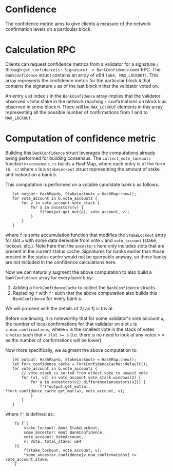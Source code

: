 # Confidence

The confidence metric aims to give clients a measure of the network
confirmation levels on a particular block.

# Calculation RPC

Clients can request confidence metrics from a validator for a signature `s`
through `get_confidence(s: Signature) -> BankConfidence` over RPC. The
`BankConfidence` struct contains an array of u64 `[u64, MAX_LOCKOUT]`. This
array represents the confidence metric for the particular block `N` that
contains the signature `s` as of the last block `M` that the validator voted on.

An entry `s` at index `i` in the `BankConfidence` array implies that the
validator observed `s` total stake in the network reaching `i` confirmations on
block `N` as observed in some block `M`. There will be `MAX_LOCKOUT` elements in
this array, representing all the possible number of confirmations from 1 and to
`MAX_LOCKOUT`.

# Computation of confidence metric

Building this `BankConfidence` struct leverages the computations already being
performed for building consensus. The `collect_vote_lockouts` function in
`consensus.rs` builds a HashMap, where each entry is of the form `(b, s)`
where `s` is a `StakeLockout` struct representing the amount of stake and
lockout on a bank `b`.

This computation is performed on a votable candidate bank `b` as follows.

```
   let output: HashMap<b, StakeLockout> = HashMap::new();
   for vote_account in b.vote_accounts {
       for v in vote_account.vote_stack {
           for a in ancestors(v) {
               f(*output.get_mut(a), vote_account, v);
           }
       }
   }
```

where `f` is some accumulation function that modifies the `StakeLockout` entry
for slot `a` with some data derivable from vote `v` and `vote_account`
(stake, lockout, etc.). Note here that the `ancestors` here only includes
slots that are present in the current status cache. Signatures for banks earlier
than those present in the status cache would not be queryable anyway, so those
banks are not included in the confidence calculations here.

Now we can naturally augment the above computation to also build a
`BankConfidence` array for every bank `b` by:
1) Adding a `ForkConfidenceCache` to collect the `BankConfidence` structs
2) Replacing `f` with `f'` such that the above computation also builds this
`BankConfidence` for every bank `b`.

We will proceed with the details of 2) as 1) is trivial.

Before continuing, it is noteworthy that for some validator's vote account `a`,
the number of local confirmations for that validator on slot `s` is
`v.num_confirmations`, where `v` is the smallest vote in the stack of votes
`a.votes` such that `v.slot >= s` (i.e. there is no need to look at any
votes > v as the number of confirmations will be lower).

Now more specifically, we augment the above computation to:

```
   let output: HashMap<b, StakeLockout> = HashMap::new();
   let fork_confidence_cache = ForkConfidenceCache::default();
   for vote_account in b.vote_accounts {
       // vote stack is sorted from oldest vote to newest vote
       for (v1, v2) in vote_account.vote_stack.windows(2) {
           for a in ancestors(v1).difference(ancestors(v2)) {
               f'(*output.get_mut(a), *fork_confidence_cache.get_mut(a), vote_account, v);
           }
       }
   }
```

where `f'` is defined as:
```
    fn f`(
        stake_lockout: &mut StakeLockout,
        some_ancestor: &mut BankConfidence,
        vote_account: VoteAccount,
        v: Vote, total_stake: u64
    ){
        f(stake_lockout, vote_account, v);
        *some_ancestor.confidence[v.num_confirmations] += vote_account.stake;
    }
```
